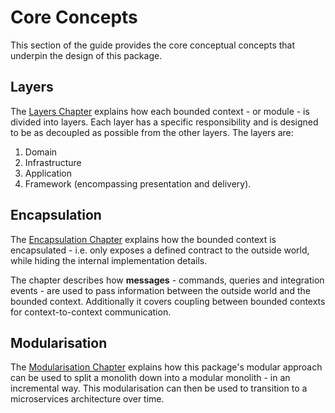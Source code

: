 # Core Concepts

This section of the guide provides the core conceptual concepts that underpin the design of this package.

## Layers

The [Layers Chapter](./layers) explains how each bounded context - or module - is divided into layers. Each layer has a
specific responsibility and is designed to be as decoupled as possible from the other layers. The layers are:

1. Domain
2. Infrastructure
3. Application
4. Framework (encompassing presentation and delivery).

## Encapsulation

The [Encapsulation Chapter](./encapsulation) explains how the bounded context is encapsulated - i.e. only exposes a
defined contract to the outside world, while hiding the internal implementation details.

The chapter describes how **messages** - commands, queries and integration events - are used to pass information between
the outside world and the bounded context. Additionally it covers coupling between bounded contexts for
context-to-context communication.

## Modularisation

The [Modularisation Chapter](./modularisation) explains how this package's modular approach can be used to split
a monolith down into a modular monolith - in an incremental way. This modularisation can then be used to transition to
a microservices architecture over time.
